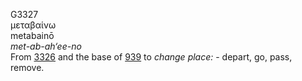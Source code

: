 G3327  
μεταβαίνω  
metabainō  
*met-ab-ah‘ee-no*  
From [3326](g3326) and the base of [939](g0939) to *change* *place:* -
depart, go, pass, remove.  
